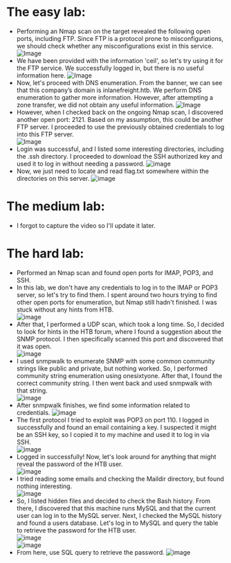 # The easy lab:
- Performing an Nmap scan on the target revealed the following open ports, including FTP. Since FTP is a protocol prone to misconfigurations, we should check whether any misconfigurations exist in this service.
 ![Image](https://github.com/user-attachments/assets/c60a1d35-8a13-43f8-821c-b95088aabdf0) <br>
- We have been provided with the information 'ceil', so let's try using it for the FTP service. We successfully logged in, but there is no useful information here.
 ![Image](https://github.com/user-attachments/assets/59a45c08-e0c3-400c-b10d-4db72e312897)
 - Now, let's proceed with DNS enumeration. From the banner, we can see that this company’s domain is inlanefreight.htb. We perform DNS enumeration to gather more information. However, after attempting a zone transfer, we did not obtain any useful information.
 ![Image](https://github.com/user-attachments/assets/e74f4266-f897-4c3f-b7bb-afe6f0e4b57d) <br>
 - However, when I checked back on the ongoing Nmap scan, I discovered another open port: 2121. Based on my assumption, this could be another FTP server. I proceeded to use the previously obtained credentials to log into this FTP server. <br>
 ![Image](https://github.com/user-attachments/assets/5523f368-e9ce-47de-8039-60ec8fd463e3) <br>
 - Login was successful, and I listed some interesting directories, including the .ssh directory. I proceeded to download the SSH authorized key and used it to log in without needing a password.
 ![image](https://github.com/user-attachments/assets/74f6ae90-728c-47fc-a9de-edae754829b3) <br>
 - Now, we just need to locate and read flag.txt somewhere within the directories on this server.
 ![image](https://github.com/user-attachments/assets/3bda6cb3-529b-4a14-9e15-c8017a42599c) <br>
 # The medium lab:
 - I forgot to capture the video so I'll update it later.
 # The hard lab:
 - Performed an Nmap scan and found open ports for IMAP, POP3, and SSH.
 - In this lab, we don't have any credentials to log in to the IMAP or POP3 server, so let's try to find them. I spent around two hours trying to find other open ports for enumeration, but Nmap still hadn't finished. I was stuck without any hints from HTB. <br>
 ![image](https://github.com/user-attachments/assets/4dc4d40f-c7f4-479a-9729-8dc7789916fa) <br>
 - After that, I performed a UDP scan, which took a long time. So, I decided to look for hints in the HTB forum, where I found a suggestion about the SNMP protocol. I then specifically scanned this port and discovered that it was open. <br>
 ![image](https://github.com/user-attachments/assets/07ef55e8-de35-4bc4-948f-4faa30025dad) <br>
 - I used snmpwalk to enumerate SNMP with some common community strings like public and private, but nothing worked. So, I performed community string enumeration using onesixtyone. After that, I found the correct community string. I then went back and used snmpwalk with that string. <br>
 ![image](https://github.com/user-attachments/assets/8e628f48-7c61-40d7-b792-c3a306825f42) <br>
 - After snmpwalk finishes, we find some information related to credentials.
 ![image](https://github.com/user-attachments/assets/0196dc6e-00bb-4c6d-ad7d-a32975f06a8c) <br>
 - The first protocol I tried to exploit was POP3 on port 110. I logged in successfully and found an email containing a key. I suspected it might be an SSH key, so I copied it to my machine and used it to log in via SSH. <br>
 ![image](https://github.com/user-attachments/assets/b3147df9-1ef4-413a-b97f-b8c049812bf6) <br>
 - Logged in successfully! Now, let's look around for anything that might reveal the password of the HTB user. <br>
 ![image](https://github.com/user-attachments/assets/89e6f861-f26d-49af-b392-8c8cbcf23c7c) <br>
 - I tried reading some emails and checking the Maildir directory, but found nothing interesting. <br>
 ![image](https://github.com/user-attachments/assets/d2cd1fcc-0b09-496c-a99b-aa00fde42879) <br>
 - So, I listed hidden files and decided to check the Bash history. From there, I discovered that this machine runs MySQL and that the current user can log in to the MySQL server. Next, I checked the MySQL history and found a users database. Let's log in to MySQL and query the table to retrieve the password for the HTB user. <br>
 ![image](https://github.com/user-attachments/assets/afae2c17-df52-4167-b2c7-32a9bfd60929) <br>
 ![image](https://github.com/user-attachments/assets/05a1d20c-7f0d-4ad2-a3d9-083a5d8b99db) <br>
 - From here, use SQL query to retrieve the password.
 ![image](https://github.com/user-attachments/assets/6cc80a20-76e9-493a-bfb8-d7bbe04a1c3c) <br>









 



